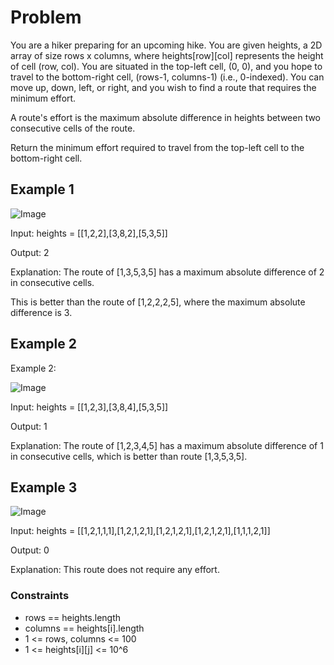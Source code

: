 # Problem

You are a hiker preparing for an upcoming hike. You are given heights, a 2D array of size rows x columns, where heights[row][col] represents the height of cell (row, col). You are situated in the top-left cell, (0, 0), and you hope to travel to the bottom-right cell, (rows-1, columns-1) (i.e., 0-indexed). You can move up, down, left, or right, and you wish to find a route that requires the minimum effort.

A route's effort is the maximum absolute difference in heights between two consecutive cells of the route.

Return the minimum effort required to travel from the top-left cell to the bottom-right cell.

## Example 1

![Image](https://assets.leetcode.com/uploads/2020/10/04/ex1.png)

Input: heights = [[1,2,2],[3,8,2],[5,3,5]]

Output: 2

Explanation: The route of [1,3,5,3,5] has a maximum absolute difference of 2 in consecutive cells.

This is better than the route of [1,2,2,2,5], where the maximum absolute difference is 3.

## Example 2

Example 2:

![Image](https://assets.leetcode.com/uploads/2020/10/04/ex2.png)

Input: heights = [[1,2,3],[3,8,4],[5,3,5]]

Output: 1

Explanation: The route of [1,2,3,4,5] has a maximum absolute difference of 1 in consecutive cells, which is better than route [1,3,5,3,5].

## Example 3

![Image](https://assets.leetcode.com/uploads/2020/10/04/ex3.png)

Input: heights = [[1,2,1,1,1],[1,2,1,2,1],[1,2,1,2,1],[1,2,1,2,1],[1,1,1,2,1]]

Output: 0

Explanation: This route does not require any effort.
 
### Constraints

- rows == heights.length
- columns == heights[i].length
- 1 <= rows, columns <= 100
- 1 <= heights[i][j] <= 10^6
